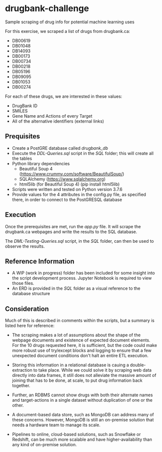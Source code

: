 # drugbank-challenge
Sample scraping of drug info for potential machine learning uses

For this exercise, we scraped a list of drugs from drugbank.ca:
* DB00619
* DB01048
* DB14093
* DB00173
* DB00734
* DB00218
* DB05196
* DB09095
* DB01053
* DB00274

For each of these drugs, we are interested in these values:
* DrugBank ID
* SMILES
* Gene Name and Actions of every Target
* All of the alternative identifiers (external links)

## Prequisites
* Create a PostGRE database called *drugbank_db*
* Execute the *DDL-Queries.sql* script in the *SQL* folder; this will create all the tables
* Python library dependencies
    * Beautiful Soup 4 (https://www.crummy.com/software/BeautifulSoup/)
    * SQLAlchemy (https://www.sqlalchemy.org)
    * html5lib (for Beautiful Soup 4) (pip install html5lib)
* Scripts were written and tested on Python version 3.7.6
* Provide values for the 4 attributes in the config.py file, as specified there, in order to connect to the PostGRESQL database

## Execution
Once the prerequisites are met, run the
*app.py* file. It will scrape the drugbank.ca webpages and write the results to the SQL database.

The *DML-Testing-Queries.sql* script, in the *SQL* folder, can then be used to observe the results.

## Reference Information
* A WIP (work in progress) folder has been included for some insight into the script development process. Jupyter Notebook is required to view those files.
* An ERD is provided in the *SQL* folder as a visual reference to the database structure

## Consideration
Much of this is described in comments within the scripts, but a summary is listed here for reference:

* The scraping makes a lot of assumptions about the shape of the webpage documents and existence of expected document elements. For the 10 drugs requested here, it is sufficient, but the code could make more robust use of try/except blocks and logging to ensure that a few unexpected document conditions don't halt an entire ETL execution.

* Storing this information in a relational database is cauing a double-extraction to take place. While we could solve it by scraping web data directly into data frames, it still does not alleviate the massive amount of joining that has to be done, at scale, to put drug information back together.

* Further, an RDBMS cannot show drugs with both their alternate names and target-actions in a single dataset without duplication of one or the other.

* A document-based data store, such as MongoDB can address many of these concerns. However, MongoDB is still an on-premise solution that needs a hardware team to manage its scale.

* Pipelines to online, cloud-based solutions, such as Snowflake or Redshift, can be much more scalable and have higher-availability than any kind of on-premise solution. 

